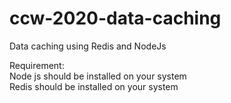 # ccw-2020-data-caching
Data caching using Redis and NodeJs

Requirement:\
Node js should be installed on your system\
Redis should be installed on your system

